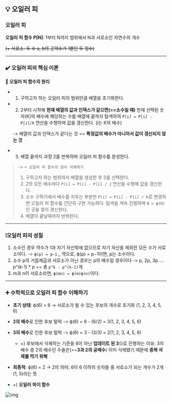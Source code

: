 ## 💡 오일러 피

### 오일러 피
**오일러 피 함수 P[N]**: 1부터 N까지 범위에서 N과 서로소인 자연수의 개수

~~(+ 서로소: 두 수 a, b의 공약수가 1뿐인 두 정수)~~

***

### ✔️ 오일러 피의 핵심 이론

**🚩 오일러 피 함수의 원리**
- 1. 구하고자 하는 오일러 피의 범위만큼 배열을 초기화한다.
- 2. 2부터 시작해 **현재 배열의 값과 인덱스가 같으면(==소수일 때)** 현재 선택된 숫자(K)의 배수에 해당하는 수를 배열에 끝까지 탐색하여 `P[i] = P[i] - P[i]/K` 연산을 수행하며 값을 갱신한다. (i는 K의 배수)

  -> 배열의 값과 인덱스가 같다는 것 == **특정값의 배수가 아니어서 값이 갱신되지 않는 것**
  
- 3. 배열 끝까지 과정 2를 반복하며 오일러 피 함수를 완성한다.

>-> `+ 오일러 피 함수의 원리 이해하기`
>
>  1. 구하고자 하는 범위까지 배열을 생성한 후 2를 선택한다.
>  2. 2의 모든 배수마다 `P[i] = P[i] - P[i] / 2` 연산을 수행해 값을 갱신한다.
>  3. 소수 구하기에서 배수를 지우는 부분만 `P[i] = P[i] - P[i] / K`로 변경하면 오일러 피 함수를 간단히 구현 가능하다. 탐색을 계속 진행하며 `N = ϕ(N)`인 곳을 찾아 갱신한다.
>  4. 배열이 끝날때까지 반복한다.
 
***

### ❕오일러 피의 성질

1. 소수인 경우 약수가 1과 자기 자신밖에 없으므로 자기 자신을 제외한 모든 수가 서로소이다. -> `ϕ(p) = p−1` _ 역으로, ϕ(p) = p−1이면, p는 소수이다.
2. 소수 p의 거듭제곱과 서로소가 아닌 경우는 p의 배수일 경우이다 -> p, 2p, 3p .... p^(k-1) * p == 총 `p^k - p^(k-1)`개
3. m과 n이 서로소라면, `ϕ(mn) = ϕ(m)ϕ(n)`이다.

***

### ➕ 수학적으로 오일러 피 함수 이해하기
- **초기 상태**: ϕ(6) = 6 -> 서로소가 될 수 있는 후보의 개수로 초기화 (1, 2, 3, 4, 5, 6)
- **2의 배수**로 인한 후보 탈락 -> ϕ(6) = 6 - (6/2) = 3(1, 2, 3, 4, 5, 6)
- **3의 배수**로 인한 후보 탈락 -> ϕ(6) = 3 - (3/3) = 2(1, 2, 3, 4, 5, 6)
    - +) 후보에서 삭제하는 기준을 6이 아닌 **업데이트 된 3**으로 진행하는 이유: 3의 배수 중 2의 배수인 수들은(==**3과 2의 공배수**) 이미 삭제됐기 때문에 **중복 삭제를 막기 위해**
- **최종적**: ϕ(6) = 2 -> 2의 의미: 6이 6 이하의 숫자들 중 서로소가 되는 개수가 2개(1, 5)라는 뜻

- +) **오일러 파이 함수**

![img](https://velog.velcdn.com/images/chosj1526/post/17909146-dd2e-494c-8fb3-4eb8da430bc1/image.png)
